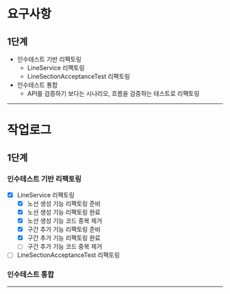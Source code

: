 # 요구사항
## 1단계
  - 인수테스트 기반 리팩토링
    - LineService 리팩토링
    - LineSectionAcceptanceTest 리팩토링
  - 인수테스트 통합
    - API를 검증하기 보다는 시나리오, 흐름을 검증하는 테스트로 리팩토링

--- 

# 작업로그
## 1단계
### 인수테스트 기반 리팩토링
  - [X] LineService 리팩토링
    - [X] 노선 생성 기능 리팩토링 준비
    - [X] 노선 생성 기능 리팩토링 완료
    - [X] 노선 생성 기능 코드 중복 제거
    - [X] 구간 추가 기능 리팩토링 준비
    - [X] 구간 추가 기능 리팩토링 완료
    - [ ] 구간 추가 기능 코드 중복 제거
  - [ ] LineSectionAcceptanceTest 리팩토링

### 인수테스트 통합

---
